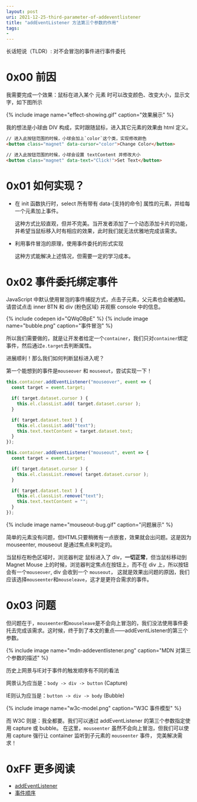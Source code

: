 ```yaml
---
layout: post
uri: 2021-12-25-third-parameter-of-addeventlistener
title: "addEventListener 方法第三个参数的作用"
tags:
-
---
```


长话短说（TLDR）: 对不会冒泡的事件进行事件委托

# 0x00 前因
我需要完成一个效果：鼠标在进入某个 元素 时可以改变颜色、改变大小，显示文字，如下图所示

{% include image name="effect-showing.gif" caption="效果展示" %}

我的想法是小球由 DIV 构成，实时跟随鼠标，进入其它元素的效果由 html 定义。

```html
// 进入此按钮范围的时候，小球会加上`color`这个类，实现修改颜色
<button class="magnet" data-cursor="color">Change Color</button>

// 进入此按钮范围的时候，小球会设置 textContent 并修改大小
<button class="magnet" data-text="Click!">Set Text</button>
```

# 0x01 如何实现？
+ 在 init 函数执行时，select 所有带有 data-[支持的命令] 属性的元素，并给每一个元素加上事件。

    这种方式比较直观，但并不完美。当开发者添加了一个动态添加卡片的功能，并希望当鼠标移入时有相应的效果，此时我们就无法优雅地完成该需求。
  
+ 利用事件冒泡的原理，使用事件委托的形式实现

    这种方式能解决上述情况，但需要一定的学习成本。

# 0x02 事件委托绑定事件
JavaScript 中默认使用冒泡的事件捕捉方式，点击子元素，父元素也会被通知。请尝试点击 inner BTN 和 div (粉色区域) 并观察 console 中的信息。

{% include codepen id="QWqOBpE" %}
{% include image name="bubble.png" caption="事件冒泡" %}

所以我们需要做的，就是让开发者给定一个`container`，我们只对`container`绑定事件，然后通过`e.target`去判断属性。

进展顺利！那么我们如何判断鼠标进入呢？

第一个能想到的事件是`mouseover` 和 `mouseout`，尝试实现一下！

```js
this.container.addEventListener("mouseover", event => {
  const target = event.target;

  if( target.dataset.cursor ) {
    this.el.classList.add( target.dataset.cursor );
  }

  if( target.dataset.text ) {
    this.el.classList.add("text");
    this.text.textContent = target.dataset.text;
  }
});

this.container.addEventListener("mouseout", event => {
  const target = event.target;

  if( target.dataset.cursor ) {
    this.el.classList.remove( target.dataset.cursor );
  }

  if( target.dataset.text ) {
    this.el.classList.remove("text");
    this.text.textContent = "";
  }
});

```

{% include image name="mouseout-bug.gif" caption="问题展示" %}

简单的元素没有问题，但HTML只要稍微有一点嵌套，效果就会出问题。这是因为 mouseenter, mouseout 是通过焦点来判定的。

当鼠标在粉色区域时，浏览器判定 鼠标进入了 div，**一切正常**，但当鼠标移动到 Magnet Mouse 上的时候，浏览器判定焦点在按钮上，而不在 div 上，所以按钮会有一个`mouseover`, div 会收到一个 `mouseout`， 这就是效果出问题的原因，我们应该选择`mouseenter`和`mouseleave`，这才是更符合需求的事件。

# 0x03 问题
但问题在于，`mouseenter`和`mouseleave`是不会向上冒泡的，我们没法使用事件委托去完成该需求。这时候，终于到了本文的重点——addEventListener的第三个参数。

{% include image name="mdn-addeventlistener.png" caption="MDN 对第三个参数的描述" %}

历史上网景与IE对于事件的触发顺序有不同的看法

网景认为应当是：`body -> div -> button` (Capture)

IE则认为应当是：`button -> div -> body` (Bubble)

{% include image name="w3c-model.png" caption="W3C 事件模型" %}

而 W3C 则是：我全都要。我们可以通过 addEventListener 的第三个参数指定使用 capture 或 bubble。
在这里，`mouseenter` 虽然不会向上冒泡，但我们可以使用 capture 强行让 container 监听到子元素的 `mouseenter` 事件， 完美解决需求！
# 0xFF 更多阅读
+ [addEventListener](https://developer.mozilla.org/en-US/docs/Web/API/EventTarget/addEventListener)
+ [事件顺序](https://www.quirksmode.org/js/events_order.html)